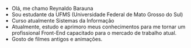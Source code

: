 - Olá, me chamo Reynaldo Barauna 
- Sou estudante da UFMS (Universidade Federal de Mato Grosso do Sul)
- Curso atualmente Sistemas da Informação
- Atualmente, estudo e aprimoro meus conhecimentos para me tornar um profissional Front-End capacitado para o mercado de trabalho atual.
- Gosto de filmes antigos e animações.

<!---
Meus trabalhos e estudos não fazem sentido, estudo na area da tecnologia e trabalho na area do Direito... vai entender.
--->

